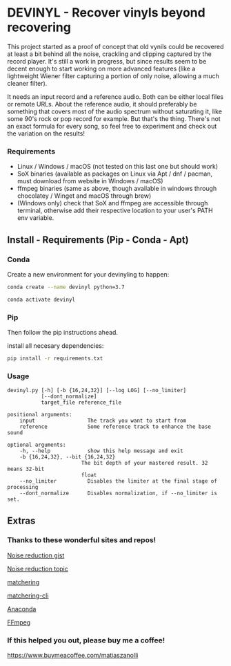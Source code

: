 # DEVINYL - Recover vinyls beyond recovering

This project started as a proof of concept that old vynils could be recovered at least a bit behind all the noise, crackling and clipping captured by the record player. It's still a work in progress, but since results seem to be decent enough to start working on more advanced features (like a lightweight Wiener filter capturing a portion of only noise, allowing a much cleaner filter).

It needs an input record and a reference audio. Both can be either local files or remote URLs. 
About the reference audio, it should preferably be something that covers most of the audio spectrum without saturating it, like some 90's rock or pop record for example. But that's the thing. There's not an exact formula for every song, so feel free to experiment and check out the variation on the results!

### Requirements

* Linux / Windows / macOS (not tested on this last one but should work)
* SoX binaries (available as packages on Linux via Apt / dnf / pacman, must download from website in Windows / macOS)
* ffmpeg binaries (same as above, though available in windows through chocolatey / Winget and macOS through brew)
* (Windows only) check that SoX and ffmpeg are accessible through terminal, otherwise add their respective location to your user's PATH env variable.

## Install - Requirements (Pip - Conda - Apt)

### Conda

Create a new environment for your devinyling to happen:

```bash
conda create --name devinyl python=3.7

conda activate devinyl
```

### Pip

Then follow the pip instructions ahead.

install all necesary dependencies:

```bash
pip install -r requirements.txt
```

### Usage

```
devinyl.py [-h] [-b {16,24,32}] [--log LOG] [--no_limiter]
           [--dont_normalize]
           target_file reference_file

positional arguments:
    input                 The track you want to start from
    reference             Some reference track to enhance the base sound

optional arguments:
    -h, --help            show this help message and exit
    -b {16,24,32}, --bit {16,24,32}
                        The bit depth of your mastered result. 32 means 32-bit
                        float
    --no_limiter          Disables the limiter at the final stage of processing
    --dont_normalize      Disables normalization, if --no_limiter is set.
```
## Extras

### Thanks to these wonderful sites and repos!

[Noise reduction gist](https://github.com/dodiku/noise_reduction/blob/master/noise.py)

[Noise reduction topic](http://dsp.stackexchange.com/search?q=noise+reduction/)

[matchering](https://github.com/sergree/matchering)

[matchering-cli](https://github.com/sergree/matchering-cli)

[Anaconda](https://www.anaconda.com/products/individual#Downloads)

[FFmpeg](https://www.ffmpeg.org/download.html)


### If this helped you out, please buy me a coffee!

https://www.buymeacoffee.com/matiaszanolli
